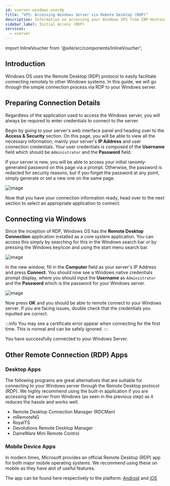 ```yaml
---
id: vserver-windows-userdp
title: "VPS: Accessing Windows Server via Remote Desktop (RDP)"
description: Information on accessing your Windows VPS from ZAP-Hosting using Remote Desktop (RDP) - ZAP-Hosting.com documentation
sidebar_label: Initial Access (RDP)
services:
  - vserver
---
```


import InlineVoucher from '@site/src/components/InlineVoucher';

## Introduction

Windows OS uses the Remote Desktop (RDP) protocol to easily facilitate connecting remotely to other Windows systems. In this guide, we will go through the simple connection process via RDP to your Windows server.

<InlineVoucher />

## Preparing Connection Details

Regardless of the application used to access the Windows server, you will always be required to enter credentials to connect to the server.

Begin by going to your server's web interface panel and heading over to the **Access & Security** section. On this page, you will be able to view all the necessary information, mainly your server's **IP Address** and user connection credentials. Your user credentials is composed of the **Username** field which should be `Administrator` and the **Password** field.

If your server is new, you will be able to access your initial ranomly-generated password on this page via a prompt. Otherwise, the password is redacted for security reasons, but if you forget the password at any point, simply generate or set a new one on the same page.

![image](https://screensaver01.zap-hosting.com/index.php/s/amLy6sC6XzBN5fQ/preview)

Now that you have your connection information ready, head over to the next section to select an appropriate application to connect.

## Connecting via Windows

Since the inception of RDP, Windows OS has the **Remote Desktop Connection** application installed as a core system application. You can access this simply by searching for this in the Windows search bar or by pressing the Windows key/icon and using the start menu search bar.

![image](https://screensaver01.zap-hosting.com/index.php/s/TRfpNC3rACZ3KGB/preview)

In the new window, fill in the **Computer** field as your server's IP Address and press **Connect**. You should now see a Windows native credentials prompt display, where you should input the **Username** as `Administrator` and the **Password** which is the password for your Windows server.

![image](https://screensaver01.zap-hosting.com/index.php/s/GCRs6KbGHz27HBS/preview)

Now press **OK** and you should be able to remote connect to your Windows server. If you are facing issues, double check that the credentials you inputted are correct.

:::info
You may see a certificate error appear when connecting for the first time. This is normal and can be safely ignored.
:::

You have successfully connected to your Windows Server.

## Other Remote Connection (RDP) Apps

### Desktop Apps

The following programs are great alternatives that are suitable for connecting to your Windows server through the Remote Desktop protocol (RDP). We highly recommend using the built-in application if you are accessing the server from Windows (as seen in the previous step) as it reduces the hassle and works well.

- Remote Desktop Connection Manager (RDCMan)
- mRemoteNG
- RoyalTS
- Devolutions Remote Desktop Manager
- DameWare Mini Remote Control

### Mobile Device Apps

In modern times, Microsoft provides an official Remote Desktop (RDP) app for both major mobile operating systems. We recommend using these on mobile as they have alot of useful features.

The app can be found here respectively to the platform: [Android](https://play.google.com/store/apps/details?id=com.microsoft.rdc.androidx&hl=en) and [iOS](https://apps.apple.com/us/app/remote-desktop-mobile/id714464092)